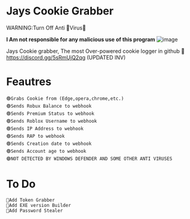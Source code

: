 # Jays Cookie Grabber

WARNING:Turn Off Anti 🦠Virus🦠

**I Am not responsible for any malicious use of this program**
![image](https://user-images.githubusercontent.com/123963555/221318959-0de9cff9-196d-4c07-806f-809711f24402.png)


Jays Cookie grabber, The most Over-powered cookie logger in github 🤯 
https://discord.gg/5sRmUjQ2qg (UPDATED INV)



# Feautres
	🟢Grabs Cookie from (Edge,opera,chrome,etc.)
	🟢Sends Robux Balance to webhook
	🟢Sends Premium Status to webhook
	🟢Sends Roblox Username to webhook
	🟢Sends IP Address to webhook
	🟢Sends RAP to webhook
	🟢Sends Creation date to webhook
	🟢Sends Account age to webhook
	🟣NOT DETECTED BY WINDOWS DEFENDER AND SOME OTHER ANTI VIRUSES
# To Do
	💎Add Token Grabber
	💎Add EXE version Builder
	💎Add Password Stealer
